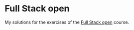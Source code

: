 # Full Stack open
My solutions for the exercises of the [Full Stack open](https://fullstackopen.com/) course. 

